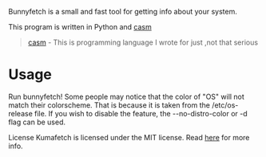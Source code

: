 Bunnyfetch is a small and fast tool for getting info about your system.

This program is written in Python and [casm]("https://github.com/Rainax1/casm")

> [casm]("https://github.com/Rainax1/casm") - This is programming language I wrote for just ,not that serious

# Usage
Run bunnyfetch! Some people may notice that the color of "OS" will not match their colorscheme. That is because it is taken from the /etc/os-release file. If you wish to disable the feature, the --no-distro-color or -d flag can be used.

License
Kumafetch is licensed under the MIT license.
Read [here](LICENSE) for more info.
